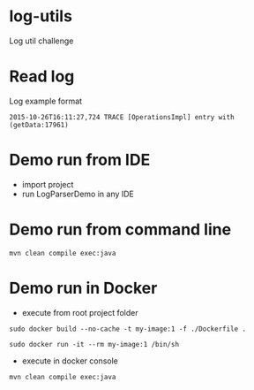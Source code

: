 # log-utils
Log util challenge


# Read log 

Log example format 
```
2015-10-26T16:11:27,724 TRACE [OperationsImpl] entry with (getData:17961)
```

# Demo run from IDE 

- import project 
- run LogParserDemo in any IDE


# Demo run from command line 
```
mvn clean compile exec:java
```

# Demo run in Docker 

- execute from root project folder
```
sudo docker build --no-cache -t my-image:1 -f ./Dockerfile .
```
```
sudo docker run -it --rm my-image:1 /bin/sh
```
- execute in docker console 
```
mvn clean compile exec:java
```